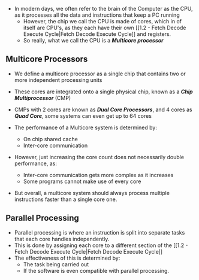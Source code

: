 
- In modern days, we often refer to the brain of the Computer as the CPU, as it processes all the data and instructions that keep a PC running
	- However, the chip we call the CPU is made of cores, which in of itself are CPU's, as they each have their own [[1.2 - Fetch Decode Execute Cycle|Fetch Decode Execute Cycle]] and registers.
	- So really, what we call the CPU is a ***Multicore processor***

## Multicore Processors

- We define a multicore processor as a single chip that contains two or more independent processing units
- These cores are integrated onto a single physical chip, known as a ***Chip Multiprocessor*** (CMP)
- CMPs with 2 cores are known as ***Dual Core Processors***, and 4 cores as ***Quad Core***, some systems can even get up to 64 cores

- The performance of a Multicore system is determined by:
	- On chip shared cache
	- Inter-core communication
- However, just increasing the core count does not necessarily double performance, as:
	- Inter-core communication gets more complex as it increases
	- Some programs cannot make use of every core
- But overall, a multicore system should always process multiple instructions faster than a single core one.

## Parallel Processing

- Parallel processing is where an instruction is split into separate tasks that each core handles independently.
- This is done by assigning each core to a different section of the [[1.2 - Fetch Decode Execute Cycle|Fetch Decode Execute Cycle]]
- The effectiveness of this is determined by:
	- The task being carried out
	- If the software is even compatible with parallel processing.
